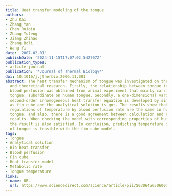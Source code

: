 ```yaml
---
title: Heat transfer modeling of the tongue
authors:
- Zhu Kai
- Zhang Yan
- Chen Ruiqiu
- Zhang Yufeng
- Jiang Zhihao
- Zhang Boli
- Wang Yi
date: '2007-02-01'
publishDate: '2024-11-15T17:07:02.542707Z'
publication_types:
- article-journal
publication: '*Journal of Thermal Biology*'
doi: 10.1016/j.jtherbio.2006.11.001
abstract: The heat transfer mechanism of tongue was investigated on the basis of experimental
  and theoretical research. Firstly, the relationship between tongue temperature and
  blood perfusion was obtained from animal experiment that mainly carried out on porcine
  tongue, subordinate on human tongue. Secondly, a one-dimensional variable coefficients
  second-order inhomogeneous heat transfer equation is developed by simplifying tongue
  as fin cube and the analytical solution is got. The results show that the change
  regulations of temperature by blood perfusion rate are the same in human and porcine
  tongue, and also, there is a good agreement between calculation and experimental
  results. When checking the model with corresponding properties of human tongue,
  the result is also satisfied. In conclusion, predicting temperature distribution
  of tongue is feasible with the fin cube model.
tags:
- Tongue
- Analytical solution
- Bio-heat transfer
- Blood perfusion
- Fin cube
- Heat transfer model
- Metabolic rate
- Tongue temperature
links:
- name: URL
  url: https://www.sciencedirect.com/science/article/pii/S0306456506001215
---
```

